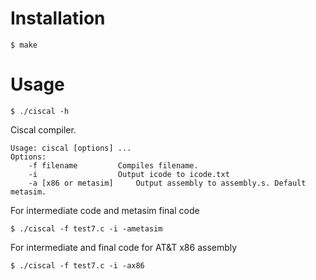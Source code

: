 Installation
===========
` $ make `

Usage
=====
` $ ./ciscal -h `

Ciscal compiler.


    Usage: ciscal [options] ...
    Options:
        -f filename  	 	Compiles filename. 
        -i 			 		Output icode to icode.txt 
        -a [x86 or metasim] 	Output assembly to assembly.s. Default metasim.


For intermediate code and metasim final code

`$ ./ciscal -f test7.c -i -ametasim `

For intermediate and final code for AT&T x86 assembly

`$ ./ciscal -f test7.c -i -ax86 `
